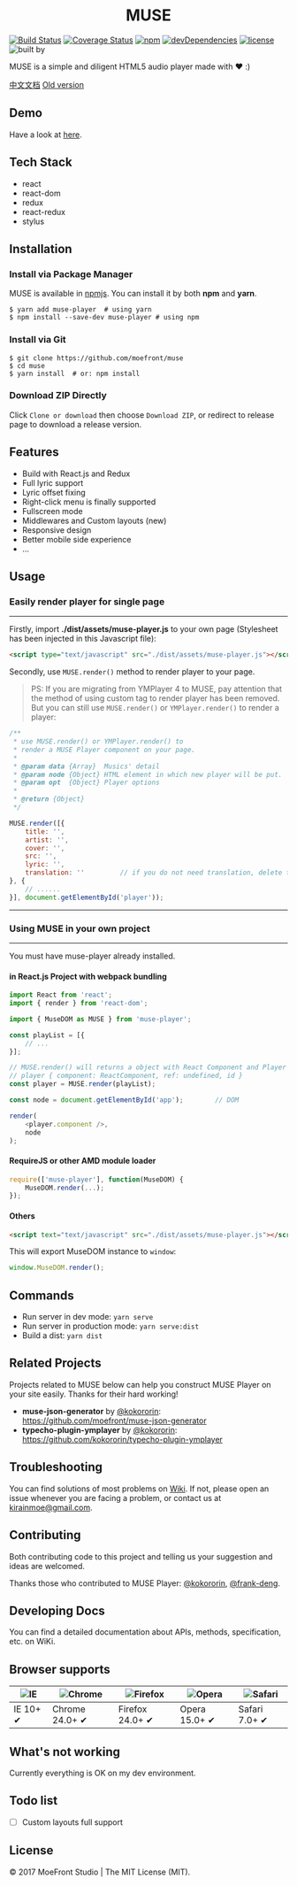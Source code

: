 <h1 align="center">MUSE</h1>

[![Build Status](https://travis-ci.org/moefront/muse.svg?branch=master)](https://travis-ci.org/moefront/muse)
[![Coverage Status](https://coveralls.io/repos/github/moefront/muse/badge.svg?branch=master)](https://coveralls.io/github/moefront/muse?branch=master)
[![npm](https://img.shields.io/npm/v/muse-player.svg?style=flat)]()
[![devDependencies](https://img.shields.io/david/dev/moefront/muse.svg?style=flat)]()
[![license](https://img.shields.io/github/license/moefront/muse.svg?style=flat)]()
![built by](https://img.shields.io/badge/built_by-MoeFront-ff69b4.svg)


MUSE is a simple and diligent HTML5 audio player made with ❤ :)

[中文文档](https://github.com/moefront/muse/wiki) [Old version](https://github.com/moefront/muse/tree/v4-legacy)

## Demo

Have a look at [here](https://moefront.github.io/muse/dist).

## Tech Stack

 - react
 - react-dom
 - redux
 - react-redux
 - stylus

## Installation

### Install via Package Manager

MUSE is available in [npmjs](https://www.npmjs.com/package/muse-player). You can install it by both **npm** and **yarn**.

```shell
$ yarn add muse-player  # using yarn
$ npm install --save-dev muse-player # using npm
```

### Install via Git

```shell
$ git clone https://github.com/moefront/muse
$ cd muse
$ yarn install  # or: npm install
```

### Download ZIP Directly

Click ```Clone or download``` then choose ```Download ZIP```, or redirect to release page to download a release version.

## Features

 - Build with React.js and Redux
 - Full lyric support
 - Lyric offset fixing
 - Right-click menu is finally supported
 - Fullscreen mode
 - Middlewares and Custom layouts (new)
 - Responsive design
 - Better mobile side experience
 - ...

## Usage

### Easily render player for single page
---
Firstly, import **./dist/assets/muse-player.js** to your own page (Stylesheet has been injected in this Javascript file):
```html
<script type="text/javascript" src="./dist/assets/muse-player.js"></script>
```

Secondly, use ```MUSE.render()``` method to render player to your page.

> PS: If you are migrating from YMPlayer 4 to MUSE, pay attention that the method of using custom tag to render player has been removed. But you can still use ```MUSE.render()``` or ```YMPlayer.render()``` to render a player:

```javascript
/**
 * use MUSE.render() or YMPlayer.render() to 
 * render a MUSE Player component on your page.
 *
 * @param data {Array}  Musics' detail
 * @param node {Object} HTML element in which new player will be put.
 * @param opt  {Object} Player options
 *
 * @return {Object}
 */

MUSE.render([{
	title: '',
	artist: '',
	cover: '',
	src: '',
	lyric: '',
	translation: ''			// if you do not need translation, delete this row.
}, {
	// ......
}], document.getElementById('player'));
```

---

### Using MUSE in your own project

---

You must have muse-player already installed.

#### in React.js Project with webpack bundling

```javascript
import React from 'react';
import { render } from 'react-dom';

import { MuseDOM as MUSE } from 'muse-player';

const playList = [{
	// ...
}];

// MUSE.render() will returns a object with React Component and Player ID wrapped
// player { component: ReactComponent, ref: undefined, id }
const player = MUSE.render(playList); 

const node = document.getElementById('app');		// DOM

render(
	<player.component />,
	node
);

```

#### RequireJS or other AMD module loader

```javascript
require(['muse-player'], function(MuseDOM) {
	MuseDOM.render(...);
});
```

#### Others

```html
<script text="text/javascript" src="./dist/assets/muse-player.js"></script>
```

This will export MuseDOM instance to ```window```:
```javascript
window.MuseDOM.render();
```

## Commands

 - Run server in dev mode: ```yarn serve```
 - Run server in production mode: ```yarn serve:dist```
 - Build a dist: ```yarn dist```

## Related Projects

Projects related to MUSE below can help you construct MUSE Player on your site easily. Thanks for their hard working!

 - **muse-json-generator** by [@kokororin](https;//github.com/kokororin): https://github.com/moefront/muse-json-generator
 - **typecho-plugin-ymplayer** by [@kokororin](https;//github.com/kokororin): https://github.com/kokororin/typecho-plugin-ymplayer

## Troubleshooting

You can find solutions of most problems on [Wiki](https://github.com/moefront/muse). If not, please open an issue whenever you are facing a problem, or contact us at kirainmoe@gmail.com.

## Contributing

Both contributing code to this project and telling us your suggestion and ideas are welcomed.

Thanks those who contributed to MUSE Player: [@kokororin](https://github.com/kokororin), [@frank-deng](https://github.com/frank-deng).

## Developing Docs

You can find a detailed documentation about APIs, methods, specification, etc. on WiKi.

## Browser supports

![IE](https://github.com/alrra/browser-logos/raw/master/src/archive/internet-explorer_9-11/internet-explorer_9-11_48x48.png) | ![Chrome](https://raw.githubusercontent.com/alrra/browser-logos/master/src/archive/chrome_12-48/chrome_12-48_48x48.png) | ![Firefox](https://github.com/alrra/browser-logos/raw/master/src/archive/firefox_3.5-22/firefox_3.5-22_48x48.png) | ![Opera](https://github.com/alrra/browser-logos/raw/master/src/archive/opera_15-32/opera_15-32_48x48.png) | ![Safari](https://github.com/alrra/browser-logos/raw/master/src/archive/safari_1-7/safari_1-7_48x48.png)
--- | --- | --- | --- | --- |
IE 10+ ✔ | Chrome 24.0+ ✔ | Firefox 24.0+ ✔ | Opera 15.0+ ✔ | Safari 7.0+ ✔ |

## What's not working

Currently everything is OK on my dev environment.

## Todo list

 - [ ] Custom layouts full support

## License

&copy; 2017 MoeFront Studio | The MIT License (MIT).

